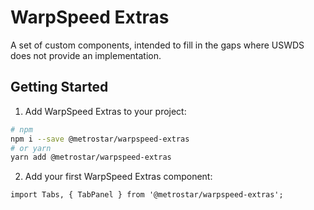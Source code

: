 # WarpSpeed Extras

A set of custom components, intended to fill in the gaps where USWDS does not provide an implementation.

## Getting Started

1. Add WarpSpeed Extras to your project:

```sh
# npm
npm i --save @metrostar/warpspeed-extras
# or yarn
yarn add @metrostar/warpspeed-extras
```

2. Add your first WarpSpeed Extras component:

```tsx
import Tabs, { TabPanel } from '@metrostar/warpspeed-extras';
```
